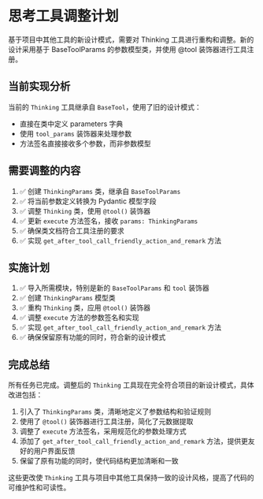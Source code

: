 # 思考工具调整计划

基于项目中其他工具的新设计模式，需要对 Thinking 工具进行重构和调整。新的设计采用基于 BaseToolParams 的参数模型类，并使用 @tool 装饰器进行工具注册。

## 当前实现分析

当前的 `Thinking` 工具继承自 `BaseTool`，使用了旧的设计模式：
- 直接在类中定义 parameters 字典
- 使用 `tool_params` 装饰器来处理参数
- 方法签名直接接收多个参数，而非参数模型

## 需要调整的内容

1. ✅ 创建 `ThinkingParams` 类，继承自 `BaseToolParams`
2. ✅ 将当前参数定义转换为 Pydantic 模型字段
3. ✅ 调整 `Thinking` 类，使用 `@tool()` 装饰器
4. ✅ 更新 `execute` 方法签名，接收 `params: ThinkingParams`
5. ✅ 确保类文档符合工具注册的要求
6. ✅ 实现 `get_after_tool_call_friendly_action_and_remark` 方法

## 实施计划

1. ✅ 导入所需模块，特别是新的 `BaseToolParams` 和 `tool` 装饰器
2. ✅ 创建 `ThinkingParams` 模型类
3. ✅ 重构 `Thinking` 类，应用 `@tool()` 装饰器
4. ✅ 调整 `execute` 方法的参数签名和实现
5. ✅ 实现 `get_after_tool_call_friendly_action_and_remark` 方法
6. ✅ 确保保留原有功能的同时，符合新的设计模式

## 完成总结

所有任务已完成。调整后的 `Thinking` 工具现在完全符合项目的新设计模式，具体改进包括：

1. 引入了 `ThinkingParams` 类，清晰地定义了参数结构和验证规则
2. 使用了 `@tool()` 装饰器进行工具注册，简化了元数据提取
3. 调整了 `execute` 方法签名，采用规范化的参数处理方式
4. 添加了 `get_after_tool_call_friendly_action_and_remark` 方法，提供更友好的用户界面反馈
5. 保留了原有功能的同时，使代码结构更加清晰和一致

这些更改使 `Thinking` 工具与项目中其他工具保持一致的设计风格，提高了代码的可维护性和可读性。 